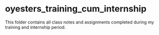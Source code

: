 # oyesters_training_cum_internship
This folder contains all class notes and assignments completed during my training and internship period.
